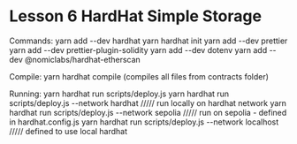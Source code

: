 # Lesson 6 HardHat Simple Storage

Commands:
yarn add --dev hardhat
yarn hardhat init
yarn add --dev prettier 
yarn add --dev prettier-plugin-solidity
yarn add --dev dotenv
yarn add --dev @nomiclabs/hardhat-etherscan

Compile:
yarn hardhat compile (compiles all files from contracts folder)

Running:
yarn hardhat run scripts/deploy.js
yarn hardhat run scripts/deploy.js --network hardhat ///// run locally on hardhat network
yarn hardhat run scripts/deploy.js --network sepolia ///// run on sepolia - defined in hardhat.config.js
yarn hardhat run scripts/deploy.js --network localhost ///// defined to use local hardhat



